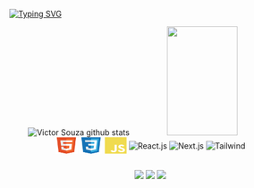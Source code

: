 [![Typing SVG](https://readme-typing-svg.herokuapp.com/?color=67B7FF&size=40&center=true&vCenter=true&width=1000&lines=Frond-End+Developer)](https://git.io/typing-svg)

<div align="center">  
  <img width="40%" height="195px" src="https://github-readme-stats.vercel.app/api?username=VictorSouza02&show_icons=true&count_private=true&hide_border=true&title_color=67B7FF&icon_color=ffff&text_color=c9d1d9&bg_color=0d1117" alt="Victor Souza github stats" /> 
  <img width="50%" height="195px" src="https://github-readme-stats.vercel.app/api/top-langs/?username=VictorSouza02&layout=compact&hide_border=true&title_color=67B7FF&text_color=ffff&bg_color=0d1117" />
</div>

<!-- [![Ashutosh's github activity graph](https://github-readme-activity-graph.vercel.app/graph?username=VictorSouza02&bg_color=0a0c10&color=ffffff&line=67b7ff&point=403d3d&area=true&hide_border=true)](https://github.com/ashutosh00710/github-readme-activity-graph) -->

<div align="center">
    <img align="center" alt="HTML" height="30" width="40" src="https://raw.githubusercontent.com/devicons/devicon/master/icons/html5/html5-original.svg">
    <img align="center" alt="CSS" height="30" width="40" src="https://raw.githubusercontent.com/devicons/devicon/master/icons/css3/css3-original.svg">
    <img align="center" alt="JavaScript" height="30" width="40" src="https://raw.githubusercontent.com/devicons/devicon/master/icons/javascript/javascript-plain.svg">
    <img align="center" alt="React.js" height="30" width="40" src="https://cdn.jsdelivr.net/gh/devicons/devicon/icons/react/react-original.svg" />
    <img align="center" alt="Next.js" height="30" width="40" src="https://cdn.jsdelivr.net/gh/devicons/devicon/icons/nextjs/nextjs-line.svg" />
    <img align="center" alt="Tailwind" height="30" width="40" src="https://cdn.jsdelivr.net/gh/devicons/devicon/icons/tailwindcss/tailwindcss-plain.svg" />
  </div>
  
  ##
  
  <div align="center"> 
  <a href="https://www.instagram.com/victorsouza.png/" target="_blank"><img src="https://img.shields.io/badge/-Instagram-%23E4405F?style=for-the-badge&logo=instagram&logoColor=white" target="_blank"></a> 
  <a href="https://www.linkedin.com/in/victorsouza02/" target="_blank"><img src="https://img.shields.io/badge/-LinkedIn-%230077B5?style=for-the-badge&logo=linkedin&logoColor=white" target="_blank"></a>
  <a href = "mailto:victorbatistasouza2002@gmail.com"><img src="https://img.shields.io/badge/-Gmail-%23333?style=for-the-badge&logo=gmail&logoColor=white" target="_blank"></a>
</div>
